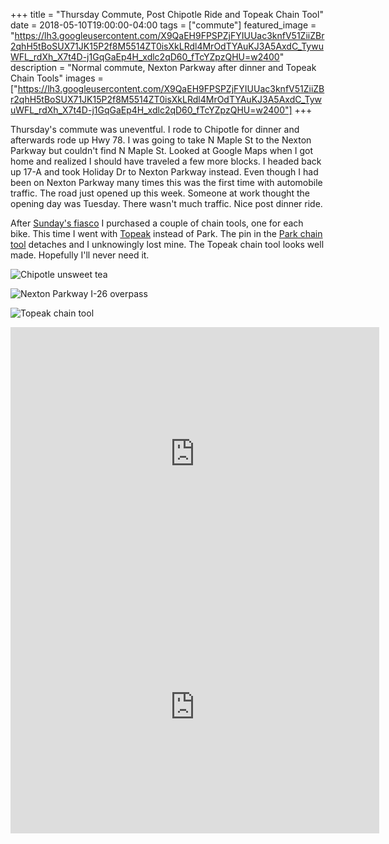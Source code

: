 +++
title =  "Thursday Commute, Post Chipotle Ride and Topeak Chain Tool"
date = 2018-05-10T19:00:00-04:00
tags = ["commute"]
featured_image = "https://lh3.googleusercontent.com/X9QaEH9FPSPZjFYIUUac3knfV51ZiiZBr2qhH5tBoSUX71JK15P2f8M5514ZT0isXkLRdl4MrOdTYAuKJ3A5AxdC_TywuWFL_rdXh_X7t4D-j1GqGaEp4H_xdlc2qD60_fTcYZpzQHU=w2400"
description = "Normal commute, Nexton Parkway after dinner and Topeak Chain Tools"
images = ["https://lh3.googleusercontent.com/X9QaEH9FPSPZjFYIUUac3knfV51ZiiZBr2qhH5tBoSUX71JK15P2f8M5514ZT0isXkLRdl4MrOdTYAuKJ3A5AxdC_TywuWFL_rdXh_X7t4D-j1GqGaEp4H_xdlc2qD60_fTcYZpzQHU=w2400"]
+++

Thursday's commute was uneventful. I rode to Chipotle for dinner and afterwards rode up Hwy 78. I was going to take N Maple St to the Nexton Parkway but couldn't find N Maple St. Looked at Google Maps when I got home and realized I should have traveled a few more blocks. I headed back up 17-A and took Holiday Dr to Nexton Parkway instead. Even though I had been on Nexton Parkway many times this was the first time with automobile traffic. The road just opened up this week. Someone at work thought the opening day was Tuesday. There wasn't much traffic. Nice post dinner ride.

After [Sunday's fiasco](/posts/20180506b/) I purchased a couple of chain tools, one for each bike. This time I went with [Topeak](https://www.amazon.com/gp/product/B005EP95ZC/ref=oh_aui_detailpage_o00_s01?ie=UTF8&psc=1) instead of Park. The pin in the [Park chain tool](https://www.amazon.com/Park-Tool-CT-5-Chain-Brute/dp/B000OYHCHG/ref=sr_1_5?ie=UTF8&qid=1525996393&sr=8-5&keywords=park+chain+tool&dpID=41cLYgwX4PL&preST=_SX300_QL70_&dpSrc=srch) detaches and I unknowingly lost mine. The Topeak chain tool looks well made. Hopefully I'll never need it.

![Chipotle unsweet tea](https://lh3.googleusercontent.com/BEvEXr1Lsz4q7jlbaR5ZHdammYiYX2iE1xmtwuhS6kOg1veovG-3Y7vPeDEnbMAj0e_bR7jfv6eynMwPVkWb3LRct1eBZC8K8qJcuJqBWmRO7GXwOPCbzQoa02a_qM57wagLNS0iud4=w2400)

![Nexton Parkway I-26 overpass](https://lh3.googleusercontent.com/D3Tzxo9mWxK9mD-KyROfrVAamn8Wkf3FJ7TsJMJrjWgZykTlttO3f1DHLRb_5jgMG2zUxlr5aGQZgE_cBOLmTI5BCOk00wTUcjMpriIcdad4kA5ItJCmn99F-Ty_2zuJ34ci67lQd8A=w2400)

![Topeak chain tool](https://lh3.googleusercontent.com/hC9y6sKUP4nhF1VAMiOOOM-WeKiRKBSqWCHJs4OpTGU5fhL0L_2Y_oDf4kui2m3buRU7GRxQeFgRmgBnjDKfJO-dsyRhr-3AzLQcmP_5T_yP6ZV-C6158BKyelwRS8s0NslyeXKWme4=w2400)

<iframe height='405' width='590' frameborder='0' allowtransparency='true' scrolling='no' src='https://www.strava.com/activities/1561779910/embed/2b5ff5f8b163c0db73f1a2bc7d36c93ec7d4c63f'></iframe>

<iframe height='405' width='590' frameborder='0' allowtransparency='true' scrolling='no' src='https://www.strava.com/activities/1563073265/embed/df7318ab8edfdf4da833665ccdb600586c9982fb'></iframe>
